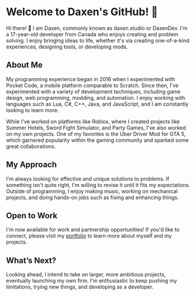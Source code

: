 # Welcome to Daxen's GitHub! 🌟

Hi there! 👋  I am Daxen, commonly known as daxen.studio or DaxenDev.  I'm a 17-year-old developer from Canada who enjoys creating and problem solving.  I enjoy bringing ideas to life, whether it's via creating one-of-a-kind experiences, designing tools, or developing mods.

##  About Me
My programming experience began in 2016 when I experimented with Pocket Code, a mobile platform comparable to Scratch.  Since then, I've experimented with a variety of development techniques, including game design, web programming, modding, and automation.  I enjoy working with languages such as Lua, C#, C++, Java, and JavaScript, and I am constantly looking to learn more.

While I've worked on platforms like Roblox, where I created projects like Summer Hotels, Sword Fight Simulator, and Party Games, I've also worked on my own projects.  One of my favorites is the Uber Driver Mod for GTA 5, which garnered popularity within the gaming community and sparked some great collaborations.

##  My Approach
I'm always looking for effective and unique solutions to problems.  If something isn't quite right, I'm willing to revise it until it fits my expectations.  Outside of programming, I enjoy making music, working on mechanical projects, and doing hands-on jobs such as fixing and enhancing things.

##  Open to Work
I'm now available for work and partnership opportunities!  If you'd like to connect, please visit my [portfolio](https://daxen.studio/) to learn more about myself and my projects.

##  What’s Next?
Looking ahead, I intend to take on larger, more ambitious projects, eventually launching my own firm.  I'm enthusiastic to keep pushing my limitations, trying new things, and developing as a developer.
